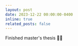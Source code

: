 ```yaml
---
layout: post
date: 2023-12-22 00:00:00-0400
inline: true
related_posts: false
---
```


Finished master's thesis 👨‍🎓
